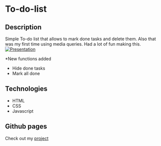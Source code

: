 # To-do-list
## Description
Simple To-do list that allows to mark done tasks and delete them. Also that was my first time using media queries. Had a lot of fun making this.
[![Presentation](https://i.postimg.cc/BZCmNxzj/ToDoList.gif)](https://postimg.cc/XXpKYy4W)

*New functions added
- Hide done tasks
- Mark all done

## Technologies
- HTML
- CSS
- Javascript
## Github pages
Check out my [project](https://marcelurbanczyk.github.io/To-do-list/)

